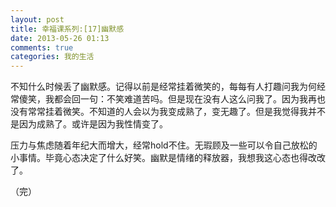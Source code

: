 ```yaml
---
layout: post
title: 幸福课系列:[17]幽默感
date: 2013-05-26 01:13
comments: true
categories: 我的生活
---
```

不知什么时候丢了幽默感。记得以前是经常挂着微笑的，每每有人打趣问我为何经常傻笑，我都会回一句：不笑难道苦吗。但是现在没有人这么问我了。因为我再也没有常常挂着微笑。不知道的人会以为我变成熟了，变无趣了。但是我觉得我并不是因为成熟了。或许是因为我性情变了。

压力与焦虑随着年纪大而增大，经常hold不住。无瑕顾及一些可以令自己放松的小事情。毕竟心态决定了什么好笑。幽默是情绪的释放器，我想我这心态也得改改了。

（完）
